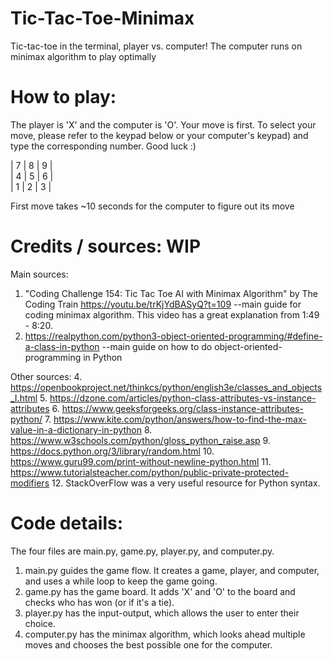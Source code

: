 # Tic-Tac-Toe-Minimax
Tic-tac-toe in the terminal, player vs. computer! The computer runs on minimax algorithm to play optimally

# How to play:
The player is 'X' and the computer is 'O'.
Your move is first. To select your move, please refer
to the keypad below or your computer's keypad) and type
the corresponding number. Good luck :)

| 7 | 8 | 9 |  
| 4 | 5 | 6 |  
| 1 | 2 | 3 |  

First move takes ~10 seconds for the computer to figure out its move

# Credits / sources: WIP
Main sources:
1. "Coding Challenge 154: Tic Tac Toe AI with Minimax Algorithm" by The Coding Train
https://youtu.be/trKjYdBASyQ?t=109
--main guide for coding minimax algorithm. This video has a great explanation from 1:49 - 8:20.
2. https://realpython.com/python3-object-oriented-programming/#define-a-class-in-python
--main guide on how to do object-oriented-programming in Python

Other sources:
4. https://openbookproject.net/thinkcs/python/english3e/classes_and_objects_I.html
5. https://dzone.com/articles/python-class-attributes-vs-instance-attributes
6. https://www.geeksforgeeks.org/class-instance-attributes-python/
7. https://www.kite.com/python/answers/how-to-find-the-max-value-in-a-dictionary-in-python
8. https://www.w3schools.com/python/gloss_python_raise.asp
9. https://docs.python.org/3/library/random.html
10. https://www.guru99.com/print-without-newline-python.html
11. https://www.tutorialsteacher.com/python/public-private-protected-modifiers
12. StackOverFlow was a very useful resource for Python syntax.

# Code details:
The four files are main.py, game.py, player.py, and computer.py.
1. main.py guides the game flow. It creates a game, player, and computer, and uses a while loop to keep the game going.
2. game.py has the game board. It adds 'X' and 'O' to the board and checks who has won (or if it's a tie).
3. player.py has the input-output, which allows the user to enter their choice.
4. computer.py has the minimax algorithm, which looks ahead multiple moves and chooses the best possible one for the computer.
